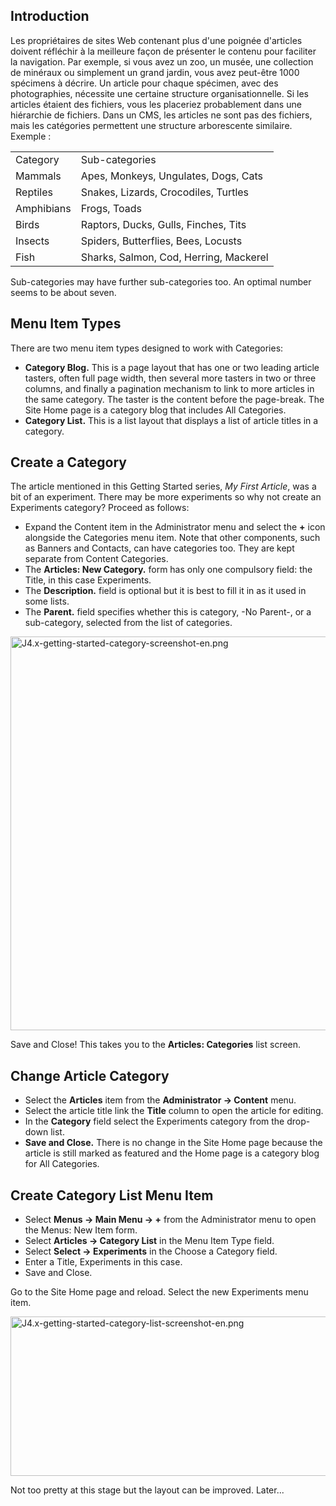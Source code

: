 <!-- Filename: J4.x:Getting_Started:_Adding_a_Category / Display title: Mise en route : Ajout d'une catégorie -->

## Introduction

Les propriétaires de sites Web contenant plus d'une poignée d'articles
doivent réfléchir à la meilleure façon de présenter le contenu pour
faciliter la navigation. Par exemple, si vous avez un zoo, un musée, une
collection de minéraux ou simplement un grand jardin, vous avez
peut-être 1000 spécimens à décrire. Un article pour chaque spécimen,
avec des photographies, nécessite une certaine structure
organisationnelle. Si les articles étaient des fichiers, vous les
placeriez probablement dans une hiérarchie de fichiers. Dans un CMS, les
articles ne sont pas des fichiers, mais les catégories permettent une
structure arborescente similaire. Exemple :

|            |                                        |
|------------|----------------------------------------|
| Category   | Sub-categories                         |
| Mammals    | Apes, Monkeys, Ungulates, Dogs, Cats   |
| Reptiles   | Snakes, Lizards, Crocodiles, Turtles   |
| Amphibians | Frogs, Toads                           |
| Birds      | Raptors, Ducks, Gulls, Finches, Tits   |
| Insects    | Spiders, Butterflies, Bees, Locusts    |
| Fish       | Sharks, Salmon, Cod, Herring, Mackerel |

Sub-categories may have further sub-categories too. An optimal number
seems to be about seven.

## Menu Item Types

There are two menu item types designed to work with Categories:

- **Category Blog.** This is a page layout that has one or two leading
  article tasters, often full page width, then several more tasters in
  two or three columns, and finally a pagination mechanism to link to
  more articles in the same category. The taster is the content before
  the page-break. The Site Home page is a category blog that includes
  All Categories.
- **Category List.** This is a list layout that displays a list of
  article titles in a category.

## Create a Category

The article mentioned in this Getting Started series, *My First
Article*, was a bit of an experiment. There may be more experiments so
why not create an Experiments category? Proceed as follows:

- Expand the Content item in the Administrator menu and select the **+**
  icon alongside the Categories menu item. Note that other components,
  such as Banners and Contacts, can have categories too. They are kept
  separate from Content Categories.
- The **Articles: New Category.** form has only one compulsory field:
  the Title, in this case Experiments.
- The **Description.** field is optional but it is best to fill it in as
  it used in some lists.
- The **Parent.** field specifies whether this is category, -No Parent-,
  or a sub-category, selected from the list of categories.

<img
src="https://docs.joomla.org/images/thumb/0/01/J4.x-getting-started-category-screenshot-en.png/800px-J4.x-getting-started-category-screenshot-en.png"
class="thumbborder" decoding="async"
srcset="https://docs.joomla.org/images/thumb/0/01/J4.x-getting-started-category-screenshot-en.png/1200px-J4.x-getting-started-category-screenshot-en.png 1.5x, https://docs.joomla.org/images/0/01/J4.x-getting-started-category-screenshot-en.png 2x"
data-file-width="1440" data-file-height="1134" width="800" height="630"
alt="J4.x-getting-started-category-screenshot-en.png" />

Save and Close! This takes you to the **Articles: Categories** list
screen.

## Change Article Category

- Select the **Articles** item from the **Administrator **→** Content**
  menu.
- Select the article title link the **Title** column to open the article
  for editing.
- In the **Category** field select the Experiments category from the
  drop-down list.
- **Save and Close.** There is no change in the Site Home page because
  the article is still marked as featured and the Home page is a
  category blog for All Categories.

## Create Category List Menu Item

- Select **Menus **→** Main Menu **→** +** from the Administrator menu
  to open the Menus: New Item form.
- Select **Articles **→** Category List** in the Menu Item Type field.
- Select **Select **→** Experiments** in the Choose a Category field.
- Enter a Title, Experiments in this case.
- Save and Close.

Go to the Site Home page and reload. Select the new Experiments menu
item.

<img
src="https://docs.joomla.org/images/thumb/0/07/J4.x-getting-started-category-list-screenshot-en.png/800px-J4.x-getting-started-category-list-screenshot-en.png"
class="thumbborder" decoding="async"
srcset="https://docs.joomla.org/images/0/07/J4.x-getting-started-category-list-screenshot-en.png 1.5x"
data-file-width="852" data-file-height="272" width="800" height="255"
alt="J4.x-getting-started-category-list-screenshot-en.png" />

Not too pretty at this stage but the layout can be improved. Later...

